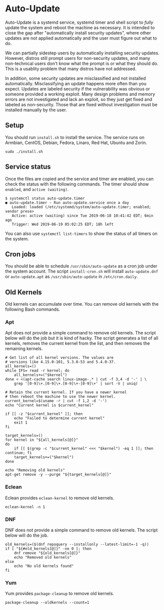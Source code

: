 # Auto-Update

Auto-Update is a systemd service, systemd timer and shell script to *fully* update the system and reboot the machine as necessary. It is intended to close the gap after "automatically install security updates", where other updates are not applied automatically and the user must figure out what to do.

We can partially sidestep users by automatically installing security updates. However, distros still prompt users for non-security updates, and many non-technical users don't know what the prompt is or what they should do. This is a usablity problem that many distros have not addressed.

In addition, some security updates are misclassified and not installed automatically. Misclassifying an update happens more often than you expect. Updates are labeled security if the vulnerability was obvious or someone provided a working exploit. Many design problems and memory errors are not investigated and lack an exploit, so they just get fixed and labeled as non-security. Those that are fixed without investigation must be installed manually by the user.

## Setup

You should run `install.sh` to install the service. The service runs on Armbian, CentOS, Debian, Fedora, Linaro, Red Hat, Ubuntu and Zorin.

```
sudo ./install.sh
```

## Service status

Once the files are copied and the service and timer are enabled, you can check the status with the following commands. The timer should show `enabled`, and `active (waiting)`.

```
$ systemctl status auto-update.timer
● auto-update.timer - Run auto-update.service once a day
   Loaded: loaded (/etc/systemd/system/auto-update.timer; enabled; vendor prese>
   Active: active (waiting) since Tue 2019-06-18 10:41:42 EDT; 6min ago
   Trigger: Wed 2019-06-19 05:02:25 EDT; 18h left
```

You can also use `systemctl list-timers` to show the status of all timers on the system.

## Cron jobs

You should be able to schedule `/usr/sbin/auto-update` as a cron job under the system account. The script `install-cron.sh` will install `auto-update.dnf` or `auto-update.apt` as `/usr/sbin/auto-update` in `/etc/cron.daily`.

## Old Kernels

Old kernels can accumulate over time. You can remove old kernels with the following Bash commands.

### Apt

Apt does not provide a simple command to remove old kernels. The script below will do the job but it is kind of hacky. The script generates a list of all kernels, removes the current kernel from the list, and then removes the remaining kernels.

```
# Get list of all kernel versions. The values are
# versions like 4.15.0-101, 5.3.0-53 and 5.4.0-37.
all_kernels=()
while IFS= read -r kernel; do
    all_kernels+=("$kernel")
done < <(apt-cache search linux-image-.* | cut -f 3,4 -d '-' | \
    grep '[0-9]\+.[0-9]\+.[0-9]\+-[0-9]\+' | sort -V | uniq)

# Retain the current kernel. If you have a newer kernel
# then reboot the machine to use the newer kernel.
current_kernel=$(uname -r | cut -f 1,2 -d '-')
echo "Current kernel is $current_kernel"

if [[ -z "$current_kernel" ]]; then
    echo "Failed to determine current kernel"
    exit 1
fi

target_kernels=()
for kernel in "${all_kernels[@]}"
do
    if [[ $(grep -c "$current_kernel" <<< "$kernel") -eq 1 ]]; then continue; fi
    target_kernels+=("$kernel")
done

echo "Removing old kernels"
apt-get remove -y --purge "${target_kernels[@]}"
```

### Eclean

Eclean provides `eclean-kernel` to remove old kernels.

```
eclean-kernel -n 1
```

### DNF

DNF does not provide a simple command to remove old kernels. The script below will do the job.

```
old_kernels=($(dnf repoquery --installonly --latest-limit=-1 -q))
if [ "${#old_kernels[@]}" -ne 0 ]; then
    dnf remove "${old_kernels[@]}"
    echo "Removed old kernels"
else
    echo "No old kernels found"
fi
```

### Yum

Yum provides `package-cleanup` to remove old kernels.

```
package-cleanup --oldkernels --count=1
```
